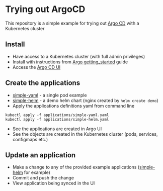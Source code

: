 # Trying out ArgoCD
This repository is a simple example for trying out [Argo CD](https://argo-cd.readthedocs.io/) with a Kubernetes cluster

## Install
- Have access to a Kubernetes cluster (with full admin privileges)
- Install with instructions from [Argo getting_started](https://argo-cd.readthedocs.io/en/stable/getting_started/) guide
- Access the [Argo CD UI](https://argo-cd.readthedocs.io/en/stable/getting_started/#3-access-the-argo-cd-api-server)

## Create the applications 
- [simple-yaml](apps/simple-yaml) - a single pod example
- [simple-helm](apps/simple-helm) - a demo helm chart (nginx created by `helm create demo`)
- Apply the applications definitions yaml from command line
```shell
kubectl apply -f applications/simple-yaml.yaml
kubectl apply -f applications/simple-helm.yaml
```
- See the applications are created in Argo UI
- See the objects are created in the Kubernetes cluster (pods, services, configmaps etc.)

## Update an application
- Make a change to any of the provided example applications ([simple-helm](apps/simple-helm) for example)
- Commit and push the change
- View application being synced in the UI

